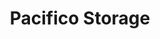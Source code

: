 ---
title: "Pacifico Storage"
url: /todos-santos/pacifico-storage-carretera-federal-19-km-45/
shop: alquiler
---